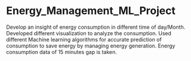 # Energy_Management_ML_Project

Develop an insight of energy consumption in different time of day/Month. Developed different visualization to analyze the consumption. Used different Machine learning algorithms for accurate prediction of consumption to save energy by managing energy generation.
Energy consumption data of 15 minutes gap is taken.
